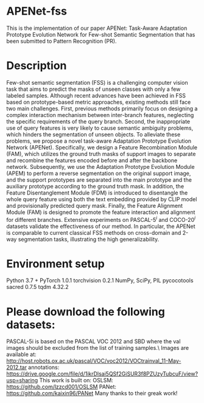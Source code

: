 # APENet-fss
This is the implementation of our paper APENet: Task-Aware Adaptation Prototype Evolution Network for Few-shot Semantic Segmentation that has been submitted to Pattern Recognition (PR).
# Description
Few-shot semantic segmentation (FSS) is a challenging computer vision task that aims to predict the masks of unseen classes with only a few labeled samples. Although recent advances have been achieved in FSS based on prototype-based metric approaches, existing methods still face two main challenges. First, previous methods primarily focus on designing a complex interaction mechanism between inter-branch features, neglecting the specific requirements of the query branch. Second, the inappropriate use of query features is very likely to cause semantic ambiguity problems, which hinders the segmentation of unseen objects. To alleviate these problems, we propose a novel task-aware Adaptation Prototype Evolution Network (APENet). Specifically, we design a Feature Recombination Module (FAM), which utilizes the ground truth masks of support images to separate and recombine the features encoded before and after the backbone network. Subsequently, we use the Adaptation Prototype Evolution Module (APEM) to perform a reverse segmentation on the original support image, and the support prototypes are separated into the main prototype and the auxiliary prototype according to the ground truth mask. In addition, the Feature Disentanglement Module (FDM) is introduced to disentangle the whole query feature using both the text embedding provided by CLIP model and provisionally predicted query mask. Finally, the Feature Alignment Module (FAM) is designed to promote the feature interaction and alignment for different branches. Extensive experiments on PASCAL-$5^{i}$ and COCO-$20^{i}$ datasets validate the effectiveness of our method. In particular, the APENet is comparable to current classical FSS methods on cross-domain and 2-way segmentation tasks, illustrating the high generalizability. 
# Environment setup
Python 3.7 +
PyTorch 1.0.1
torchvision 0.2.1
NumPy, SciPy, PIL
pycocotools
sacred 0.7.5
tqdm 4.32.2
# Please download the following datasets: 
PASCAL-5i is based on the PASCAL VOC 2012 and SBD where the val images should be excluded from the list of training samples.\\
Images are available at: http://host.robots.ox.ac.uk/pascal/VOC/voc2012/VOCtrainval_11-May-2012.tar
annotations: https://drive.google.com/file/d/1ikrDlsai5QSf2GiSUR3f8PZUzyTubcuF/view?usp=sharing
This work is built on:
OSLSM: https://github.com/lzzcd001/OSLSM
PANet: https://github.com/kaixin96/PANet
Many thanks to their greak work!
